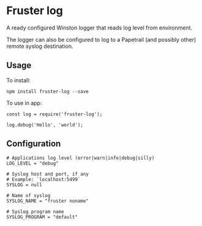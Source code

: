 # Fruster log

A ready configured Winston logger that reads log level from environment.

The logger can also be configured to log to a Papetrail (and possibly other) remote syslog destination.

## Usage

To install:

    npm install fruster-log --save

To use in app:

    const log = require('fruster-log');

    log.debug('Hello', 'world');

## Configuration

    # Applications log level (error|warn|info|debug|silly)
    LOG_LEVEL = "debug"

    # Syslog host and port, if any
    # Example: `localhost:5499`
    SYSLOG = null
    
    # Name of syslog
    SYSLOG_NAME = "fruster noname"
    
    # Syslog program name
    SYSLOG_PROGRAM = "default"